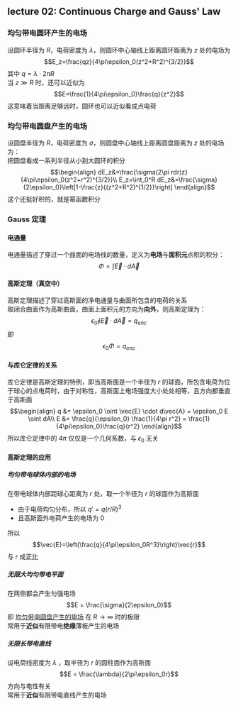 ## lecture 02: Continuous Charge and Gauss' Law

### 均匀带电圆环产生的电场

设圆环半径为 $R$，电荷密度为 $\lambda$，则圆环中心轴线上距离圆环距离为 $z$ 处的电场为
$$E_z=\frac{qz}{4\pi\epsilon_0(z^2+R^2)^{3/2}}$$
其中 $q=\lambda\cdot 2\pi R$  
当 $z\gg R$ 时，还可以近似为 $$E=\frac{1}{4\pi\epsilon_0}\frac{q}{z^2}$$
这意味着当距离足够远时，圆环也可以近似看成点电荷

### 均匀带电圆盘产生的电场

设圆盘半径为 $R$，电荷密度为 $\sigma$，则圆盘中心轴线上距离圆盘距离为 $z$ 处的电场为：  
把圆盘看成一系列半径从小到大圆环的积分
$$\begin{align}
dE_z&=\frac{\sigma(2\pi rdr)z}{4\pi\epsilon_0(z^2+r^2)^{3/2}}\\
E_z=\int_0^R dE_z&=\frac{\sigma}{2\epsilon_0}\left[1-\frac{z}{(z^2+R^2)^{1/2}}\right]
\end{align}$$
这个还挺好积的，就是幂函数积分

### Gauss 定理

#### 电通量

电通量描述了穿过一个曲面的电场线的数量，定义为**电场**与**面积元**点积的积分：
$$\Phi=\int\vec{E}\cdot d\vec{A}$$

#### 高斯定理（真空中）

高斯定理描述了穿过高斯面的净电通量与曲面所包含的电荷的关系  
取闭合曲面作为高斯曲面，曲面上面积元的方向为**向外**，则高斯定理为：
$$\epsilon_0\oint\vec{E}\cdot d\vec{A}=q_{enc}$$ 即
$$\epsilon_0 \Phi = q_{enc}$$

#### 与库仑定律的关系

库仑定律是高斯定理的特例，即当高斯面是一个半径为 $r$ 的球面，所包含电荷为位于球心的点电荷时，由于对称性，高斯面上电场强度大小处处相等，且方向都垂直于高斯面
$$\begin{align}
q &= \epsilon_0 \oint \vec{E} \cdot d\vec{A} = \epsilon_0 E \oint dA\\
E &= \frac{q}{\epsilon_0} \frac{1}{4\pi r^2} = \frac{1}{4\pi\epsilon_0}\frac{q}{r^2}
\end{align}$$
所以库仑定律中的 $4\pi$ 仅仅是一个几何系数，与 $\epsilon_0$ 无关

#### 高斯定理的应用

##### 均匀带电球体内部的电场

在带电球体内部距球心距离为 $r$ 处，取一个半径为 $r$ 的球面作为高斯面

- 由于电荷均匀分布，所以 $q'=q\left(r/R\right)^3$
- 且高斯面外电荷产生的电场为 0

所以
$$\vec{E}=\left(\frac{q}{4\pi\epsilon_0R^3}\right)\vec{r}$$
与 $r$ 成正比

##### 无限大均匀带电平面

在两侧都会产生匀强电场
$$E = \frac{\sigma}{2\epsilon_0}$$
即 [均匀带电圆盘产生的电场](#均匀带电圆盘产生的电场) 在 $R\to\infty$ 时的极限  
常用于**近似**有限带电**绝缘**薄板产生的电场

##### 无限长带电直线

设电荷线密度为 $\lambda$ ，取半径为 $r$ 的圆柱面作为高斯面
$$E = \frac{\lambda}{2\pi\epsilon_0r}$$
方向与电性有关  
常用于**近似**有限带电直线产生的电场
